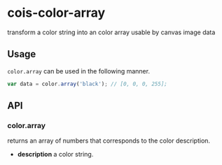 cois-color-array
===========

transform a color string into an color array usable by canvas image data

Usage
-----

`color.array` can be used in the following manner.

```js
var data = color.array('black'); // [0, 0, 0, 255];
```

API
---

### color.array

returns an array of numbers that corresponds to the color description.

* **description** a color string.
